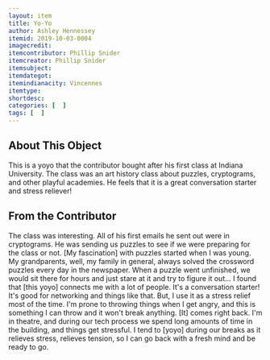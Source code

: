 ```yaml
---
layout: item
title: Yo-Yo
author: Ashley Hennessey
itemid: 2019-10-03-0004
imagecredit: 
itemcontributor: Phillip Snider
itemcreator: Phillip Snider
itemsubject: 
itemdategot: 
itemindianacity: Vincennes
itemtype: 
shortdesc: 
categories: [  ]
tags: [  ]
---
```

## About This Object

This is a yoyo that the contributor bought after his first class at Indiana University. The class was an art history class about puzzles, cryptograms, and other playful academies. He feels that it is a great conversation starter and stress reliever!

## From the Contributor

<p class=blockquote style=’font-size:115%;’> The class was interesting. All of his first emails he sent out were in cryptograms. He was sending us puzzles to see if we were preparing for the class or not. [My fascination] with puzzles started when I was young. My grandparents, well, my family in general, always solved the crossword puzzles every day in the newspaper. When a puzzle went unfinished, we would sit there for hours and just stare at it and try to figure it out... I found that [this yoyo] connects me with a lot of people. It's a conversation starter! It's good for networking and things like that. But, I use it as a stress relief most of the time. I'm prone to throwing things when I get angry, and this is something I can throw and it won't break anything. [It] comes right back. I'm in theatre, and during our tech process we spend long amounts of time in the building, and things get stressful. I tend to [yoyo] during our breaks as it relieves stress, relieves tension, so I can go back with a fresh mind and be ready to go. </p>
